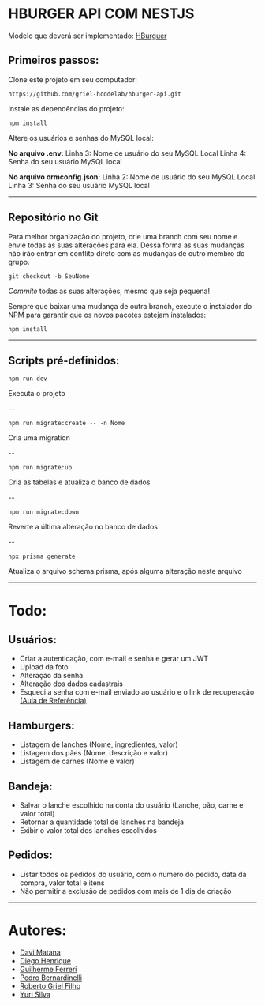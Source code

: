 # HBURGER API COM NESTJS

Modelo que deverá ser implementado: [HBurguer](https://hburger-9a4f7.web.app/)

## Primeiros passos:

Clone este projeto em seu computador:

    https://github.com/griel-hcodelab/hburger-api.git

Instale as dependências do projeto:

    npm install

Altere os usuários e senhas do MySQL local:

**No arquivo .env:**
Linha 3: Nome de usuário do seu MySQL Local
Linha 4: Senha do seu usuário MySQL local

**No arquivo ormconfig.json:**
Linha 2: Nome de usuário do seu MySQL Local
Linha 3: Senha do seu usuário MySQL local

---

## Repositório no Git

Para melhor organização do projeto, crie uma branch com seu nome e envie todas as suas alterações para ela. Dessa forma as suas mudanças não irão entrar em conflito direto com as mudanças de outro membro do grupo.

    git checkout -b SeuNome

*Commite* todas as suas alterações, mesmo que seja pequena!

Sempre que baixar uma mudança de outra branch, execute o instalador do NPM para garantir que os novos pacotes estejam instalados:

    npm install

---

## Scripts pré-definidos:

    npm run dev
Executa o projeto
 
--

    npm run migrate:create -- -n Nome
Cria uma migration

--

    npm run migrate:up
Cria as tabelas e atualiza o banco de dados

--

    npm run migrate:down
Reverte a última alteração no banco de dados

--

    npx prisma generate

Atualiza o arquivo schema.prisma, após alguma alteração neste arquivo

---

# Todo:

## Usuários:
- Criar a autenticação, com e-mail e senha e gerar um JWT
- Upload da foto 
- Alteração da senha
- Alteração dos dados cadastrais
- Esqueci a senha com e-mail enviado ao usuário e o link de recuperação [(Aula de Referência)](https://www.youtube.com/watch?v=KC0ZuLhBPf4&list=PL7mik6do621Nl3qx9IOsEf2xtfw3Ym7i5&index=42)

## Hamburgers:
- Listagem de lanches (Nome, ingredientes, valor)
- Listagem dos pães (Nome, descrição e valor)
- Listagem de carnes (Nome e valor)

## Bandeja:
- Salvar o lanche escolhido na conta do usuário (Lanche, pão, carne e valor total)
- Retornar a quantidade total de lanches na bandeja
- Exibir o valor total dos lanches escolhidos

## Pedidos:
- Listar todos os pedidos do usuário, com o número do pedido, data da compra, valor total e itens
- Não permitir a exclusão de pedidos com mais de 1 dia de criação

---

# Autores:

- [Davi Matana](https://github.com/matananh)
- [Diego Henrique](https://github.com/DiegoReports)
- [Guilherme Ferreri](https://github.com/Guilherme-Ferreti)
- [Pedro Bernardinelli](https://github.com/PBernardinelli)
- [Roberto Griel Filho](https://github.com/robertogriel)
- [Yuri Silva](https://github.com/yurikgs)